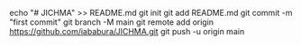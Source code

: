 echo "# JICHMA" >> README.md
git init
git add README.md
git commit -m "first commit"
git branch -M main
git remote add origin https://github.com/iababura/JICHMA.git
git push -u origin main
